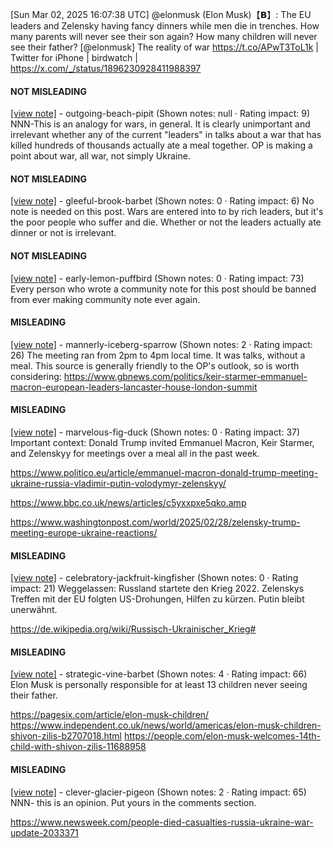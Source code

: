 [Sun Mar 02, 2025 16:07:38 UTC] @elonmusk (Elon Musk)【𝗕】: The EU leaders and Zelensky having fancy dinners while men die in trenches.  How many parents will never see their son again?  How many children will never see their father? [@elonmusk] The reality of war https://t.co/APwT3ToL1k | Twitter for iPhone | birdwatch | https://x.com/_/status/1896230928411988397

#### NOT MISLEADING

[[view note]](https://x.com/i/birdwatch/n/1896337541865124128) - outgoing-beach-pipit (Shown notes: null · Rating impact: 9)
NNN-This is an analogy for wars, in general. It is clearly unimportant and irrelevant whether any of the current "leaders" in talks about a war that has killed hundreds of thousands actually ate a meal together. OP is making a point about war, all war, not simply Ukraine.

#### NOT MISLEADING

[[view note]](https://x.com/i/birdwatch/n/1896300132699672602) - gleeful-brook-barbet (Shown notes: 0 · Rating impact: 6)
No note is needed on this post. Wars are entered into to by rich leaders, but it's  the poor people who  suffer and die.  Whether or not the leaders actually ate dinner or not is irrelevant. 

#### NOT MISLEADING

[[view note]](https://x.com/i/birdwatch/n/1896488997301420415) - early-lemon-puffbird (Shown notes: 0 · Rating impact: 73)
Every person who wrote a community note for this post should be banned from ever making community note ever again.

#### MISLEADING

[[view note]](https://x.com/i/birdwatch/n/1896270633639538984) - mannerly-iceberg-sparrow (Shown notes: 2 · Rating impact: 26)
The meeting ran from 2pm to 4pm local time. It was talks, without a meal. This source is generally friendly to the OP's outlook, so is worth considering:
https://www.gbnews.com/politics/keir-starmer-emmanuel-macron-european-leaders-lancaster-house-london-summit

#### MISLEADING

[[view note]](https://x.com/i/birdwatch/n/1896261225291370820) - marvelous-fig-duck (Shown notes: 0 · Rating impact: 37)
Important context: Donald Trump invited Emmanuel Macron, Keir Starmer, and Zelenskyy for meetings over a meal all in the past week.

https://www.politico.eu/article/emmanuel-macron-donald-trump-meeting-ukraine-russia-vladimir-putin-volodymyr-zelenskyy/

https://www.bbc.co.uk/news/articles/c5yxxpxe5qko.amp

https://www.washingtonpost.com/world/2025/02/28/zelensky-trump-meeting-europe-ukraine-reactions/

#### MISLEADING

[[view note]](https://x.com/i/birdwatch/n/1896449435367870867) - celebratory-jackfruit-kingfisher (Shown notes: 0 · Rating impact: 21)
Weggelassen: Russland startete den Krieg 2022. Zelenskys Treffen mit der EU folgten US-Drohungen, Hilfen zu kürzen. Putin bleibt unerwähnt. 

https://de.wikipedia.org/wiki/Russisch-Ukrainischer_Krieg#

#### MISLEADING

[[view note]](https://x.com/i/birdwatch/n/1896399454111932477) - strategic-vine-barbet (Shown notes: 4 · Rating impact: 66)
Elon Musk is personally responsible for at least 13 children never seeing their father.

https://pagesix.com/article/elon-musk-children/
https://www.independent.co.uk/news/world/americas/elon-musk-children-shivon-zilis-b2707018.html
https://people.com/elon-musk-welcomes-14th-child-with-shivon-zilis-11688958

#### MISLEADING

[[view note]](https://x.com/i/birdwatch/n/1896264406088192431) - clever-glacier-pigeon (Shown notes: 2 · Rating impact: 65)
NNN- this is an opinion. 
Put yours in the comments section. 

https://www.newsweek.com/people-died-casualties-russia-ukraine-war-update-2033371
